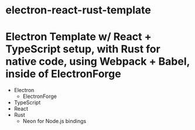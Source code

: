 # electron-react-rust-template
Electron Template w/ React + TypeScript setup, with Rust for native code, using Webpack + Babel, inside of ElectronForge
===

- Electron
  - ElectronForge
- TypeScript
- React
- Rust
  - Neon for Node.js bindings
